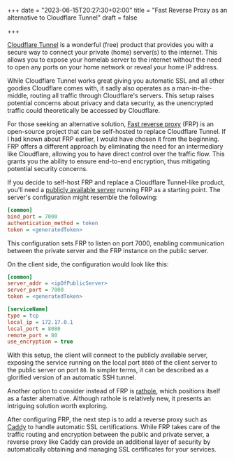 +++
date = "2023-06-15T20:27:30+02:00"
title = "Fast Reverse Proxy as an alternative to Cloudflare Tunnel"
draft = false

+++

[Cloudflare Tunnel](https://developers.cloudflare.com/cloudflare-one/connections/connect-apps/) is a wonderful (free) product that provides you with a secure way to connect your private (home) server(s) to the internet. This allows you to expose your homelab server to the internet without the need to open any ports on your home network or reveal your home IP address.

While Cloudflare Tunnel works great giving you automatic SSL and all other goodies Cloudflare comes with, it sadly also operates as a man-in-the-middle, routing all traffic through Cloudflare's servers. This setup raises potential concerns about privacy and data security, as the unencrypted traffic could theoretically be accessed by Cloudflare.

For those seeking an alternative solution, [Fast reverse proxy](https://github.com/fatedier/frp) (FRP) is an open-source project that can be self-hosted to replace Cloudflare Tunnel. If I had known about FRP earlier, I would have chosen it from the beginning. FRP offers a different approach by eliminating the need for an intermediary like Cloudflare, allowing you to have direct control over the traffic flow. This grants you the ability to ensure end-to-end encryption, thus mitigating potential security concerns.

If you decide to self-host FRP and replace a Cloudflare Tunnel-like product, you'll need a [publicly available server](https://m.do.co/c/eb6358832805) running FRP as a starting point. The server's configuration might resemble the following:
```ini
[common]
bind_port = 7000
authentication_method = token
token = <generatedToken>
```
This configuration sets FRP to listen on port 7000, enabling communication between the private server and the FRP instance on the public server.

On the client side, the configuration would look like this:
```ini
[common]
server_addr = <ipOfPublicServer>
server_port = 7000
token = <generatedToken>

[serviceName]
type = tcp
local_ip = 172.17.0.1
local_port = 8080
remote_port = 80
use_encryption = true
```
With this setup, the client will connect to the publicly available server, exposing the service running on the local port `8080` of the client server to the public server on port `80`. In simpler terms, it can be described as a glorified version of an automatic SSH tunnel.

Another option to consider instead of FRP is [rathole](https://github.com/rapiz1/rathole), which positions itself as a faster alternative. Although rathole is relatively new, it presents an intriguing solution worth exploring.

After configuring FRP, the next step is to add a reverse proxy such as [Caddy](https://caddyserver.com/) to handle automatic SSL certifications. While FRP takes care of the traffic routing and encryption between the public and private server, a reverse proxy like Caddy can provide an additional layer of security by automatically obtaining and managing SSL certificates for your services.